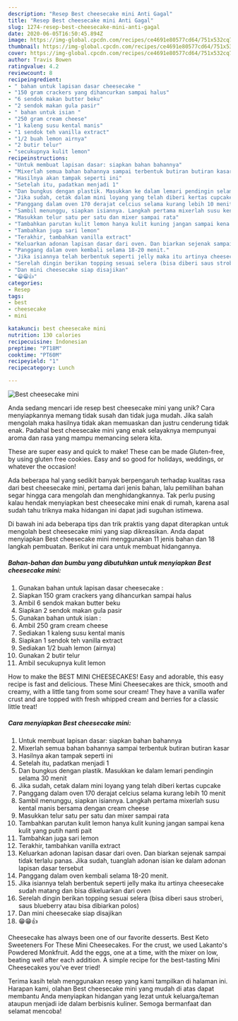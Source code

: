 ```yaml
---
description: "Resep Best cheesecake mini Anti Gagal"
title: "Resep Best cheesecake mini Anti Gagal"
slug: 1274-resep-best-cheesecake-mini-anti-gagal
date: 2020-06-05T16:50:45.894Z
image: https://img-global.cpcdn.com/recipes/ce4691e80577cd64/751x532cq70/best-cheesecake-mini-foto-resep-utama.jpg
thumbnail: https://img-global.cpcdn.com/recipes/ce4691e80577cd64/751x532cq70/best-cheesecake-mini-foto-resep-utama.jpg
cover: https://img-global.cpcdn.com/recipes/ce4691e80577cd64/751x532cq70/best-cheesecake-mini-foto-resep-utama.jpg
author: Travis Bowen
ratingvalue: 4.2
reviewcount: 8
recipeingredient:
- " bahan untuk lapisan dasar cheesecake "
- "150 gram crackers yang dihancurkan sampai halus"
- "6 sendok makan butter beku"
- "2 sendok makan gula pasir"
- " bahan untuk isian "
- "250 gram cream cheese"
- "1 kaleng susu kental manis"
- "1 sendok teh vanilla extract"
- "1/2 buah lemon airnya"
- "2 butir telur"
- "secukupnya kulit lemon"
recipeinstructions:
- "Untuk membuat lapisan dasar: siapkan bahan bahannya"
- "Mixerlah semua bahan bahannya sampai terbentuk butiran butiran kasar"
- "Hasilnya akan tampak seperti ini"
- "Setelah itu, padatkan menjadi 1"
- "Dan bungkus dengan plastik. Masukkan ke dalam lemari pendingin selama 30 menit"
- "Jika sudah, cetak dalam mini loyang yang telah diberi kertas cupcake"
- "Panggang dalam oven 170 derajat celcius selama kurang lebih 10 menit"
- "Sambil menunggu, siapkan isiannya. Langkah pertama mixerlah susu kental manis bersama dengan cream cheese"
- "Masukkan telur satu per satu dan mixer sampai rata"
- "Tambahkan parutan kulit lemon hanya kulit kuning jangan sampai kena kulit yang putih nanti pait"
- "Tambahkan juga sari lemon"
- "Terakhir, tambahkan vanilla extract"
- "Keluarkan adonan lapisan dasar dari oven. Dan biarkan sejenak sampai tidak terlalu panas. Jika sudah, tuanglah adonan isian ke dalam adonan lapisan dasar tersebut"
- "Panggang dalam oven kembali selama 18-20 menit."
- "Jika isiannya telah berbentuk seperti jelly maka itu artinya cheesecake sudah matang dan bisa dikeluarkan dari oven"
- "Serelah dingin berikan topping sesuai selera (bisa diberi saus stroberi, saus blueberry atau bisa dibiarkan polos)"
- "Dan mini cheesecake siap disajikan"
- "😁😁👍"
categories:
- Resep
tags:
- best
- cheesecake
- mini

katakunci: best cheesecake mini 
nutrition: 130 calories
recipecuisine: Indonesian
preptime: "PT18M"
cooktime: "PT60M"
recipeyield: "1"
recipecategory: Lunch

---
```



![Best cheesecake mini](https://img-global.cpcdn.com/recipes/ce4691e80577cd64/751x532cq70/best-cheesecake-mini-foto-resep-utama.jpg)

Anda sedang mencari ide resep best cheesecake mini yang unik? Cara menyiapkannya memang tidak susah dan tidak juga mudah. Jika salah mengolah maka hasilnya tidak akan memuaskan dan justru cenderung tidak enak. Padahal best cheesecake mini yang enak selayaknya mempunyai aroma dan rasa yang mampu memancing selera kita.

These are super easy and quick to make! These can be made Gluten-free, by using gluten free cookies. Easy and so good for holidays, weddings, or whatever the occasion!

Ada beberapa hal yang sedikit banyak berpengaruh terhadap kualitas rasa dari best cheesecake mini, pertama dari jenis bahan, lalu pemilihan bahan segar hingga cara mengolah dan menghidangkannya. Tak perlu pusing kalau hendak menyiapkan best cheesecake mini enak di rumah, karena asal sudah tahu triknya maka hidangan ini dapat jadi suguhan istimewa.


Di bawah ini ada beberapa tips dan trik praktis yang dapat diterapkan untuk mengolah best cheesecake mini yang siap dikreasikan. Anda dapat menyiapkan Best cheesecake mini menggunakan 11 jenis bahan dan 18 langkah pembuatan. Berikut ini cara untuk membuat hidangannya.

<!--inarticleads1-->

##### Bahan-bahan dan bumbu yang dibutuhkan untuk menyiapkan Best cheesecake mini:

1. Gunakan  bahan untuk lapisan dasar cheesecake :
1. Siapkan 150 gram crackers yang dihancurkan sampai halus
1. Ambil 6 sendok makan butter beku
1. Siapkan 2 sendok makan gula pasir
1. Gunakan  bahan untuk isian :
1. Ambil 250 gram cream cheese
1. Sediakan 1 kaleng susu kental manis
1. Siapkan 1 sendok teh vanilla extract
1. Sediakan 1/2 buah lemon (airnya)
1. Gunakan 2 butir telur
1. Ambil secukupnya kulit lemon


How to make the BEST MINI CHEESECAKES! Easy and adorable, this easy recipe is fast and delicious. These Mini Cheesecakes are thick, smooth and creamy, with a little tang from some sour cream! They have a vanilla wafer crust and are topped with fresh whipped cream and berries for a classic little treat! 

<!--inarticleads2-->

##### Cara menyiapkan Best cheesecake mini:

1. Untuk membuat lapisan dasar: siapkan bahan bahannya
1. Mixerlah semua bahan bahannya sampai terbentuk butiran butiran kasar
1. Hasilnya akan tampak seperti ini
1. Setelah itu, padatkan menjadi 1
1. Dan bungkus dengan plastik. Masukkan ke dalam lemari pendingin selama 30 menit
1. Jika sudah, cetak dalam mini loyang yang telah diberi kertas cupcake
1. Panggang dalam oven 170 derajat celcius selama kurang lebih 10 menit
1. Sambil menunggu, siapkan isiannya. Langkah pertama mixerlah susu kental manis bersama dengan cream cheese
1. Masukkan telur satu per satu dan mixer sampai rata
1. Tambahkan parutan kulit lemon hanya kulit kuning jangan sampai kena kulit yang putih nanti pait
1. Tambahkan juga sari lemon
1. Terakhir, tambahkan vanilla extract
1. Keluarkan adonan lapisan dasar dari oven. Dan biarkan sejenak sampai tidak terlalu panas. Jika sudah, tuanglah adonan isian ke dalam adonan lapisan dasar tersebut
1. Panggang dalam oven kembali selama 18-20 menit.
1. Jika isiannya telah berbentuk seperti jelly maka itu artinya cheesecake sudah matang dan bisa dikeluarkan dari oven
1. Serelah dingin berikan topping sesuai selera (bisa diberi saus stroberi, saus blueberry atau bisa dibiarkan polos)
1. Dan mini cheesecake siap disajikan
1. 😁😁👍


Cheesecake has always been one of our favorite desserts. Best Keto Sweeteners For These Mini Cheesecakes. For the crust, we used Lakanto&#39;s Powdered Monkfruit. Add the eggs, one at a time, with the mixer on low, beating well after each addition. A simple recipe for the best-tasting Mini Cheesecakes you&#39;ve ever tried! 

Terima kasih telah menggunakan resep yang kami tampilkan di halaman ini. Harapan kami, olahan Best cheesecake mini yang mudah di atas dapat membantu Anda menyiapkan hidangan yang lezat untuk keluarga/teman ataupun menjadi ide dalam berbisnis kuliner. Semoga bermanfaat dan selamat mencoba!
